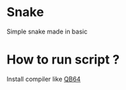 # Snake
Simple snake made in basic
# How to run script ?
Install compiler like [QB64](https://www.qb64.org/portal/)
